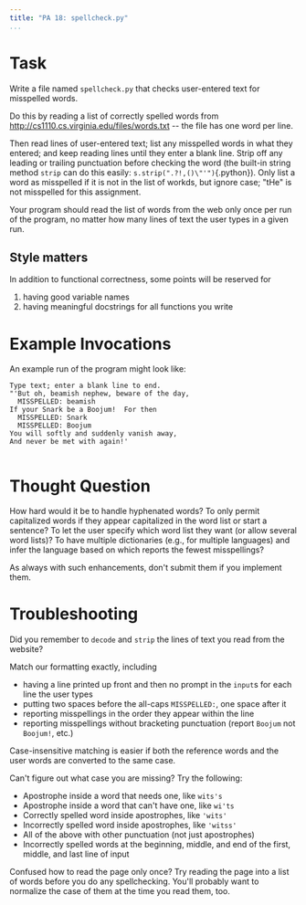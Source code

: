 ```yaml
---
title: "PA 18: spellcheck.py"
...
```


# Task

Write a file named `spellcheck.py` that checks user-entered text for misspelled words.

Do this by reading a list of correctly spelled words from 
<http://cs1110.cs.virginia.edu/files/words.txt>
-- the file has one word per line.

Then read lines of user-entered text;
list any misspelled words in what they entered;
and keep reading lines until they enter a blank line.
Strip off any leading or trailing punctuation before checking the word (the built-in string method `strip` can do this easily: `s.strip(".?!,()\"'")`{.python}).
Only list a word as misspelled if it is not in the list of workds, but ignore case; "tHe" is not misspelled for this assignment.

Your program should read the list of words from the web only once per run of the program, no matter how many lines of text the user types in a given run.

## Style matters

In addition to functional correctness, some points will be reserved for

1.  having good variable names
1.  having meaningful docstrings for all functions you write


# Example Invocations

An example run of the program might look like:

    Type text; enter a blank line to end.
    "'But oh, beamish nephew, beware of the day,
      MISSPELLED: beamish
    If your Snark be a Boojum!  For then
      MISSPELLED: Snark
      MISSPELLED: Boojum
    You will softly and suddenly vanish away,
    And never be met with again!'
     


# Thought Question

How hard would it be to handle hyphenated words?
To only permit capitalized words if they appear capitalized in the word list or start a sentence?
To let the user specify which word list they want (or allow several word lists)?
To have multiple dictionaries (e.g., for multiple languages) and infer the language based on which reports the fewest misspellings?

As always with such enhancements, don't submit them if you implement them.

# Troubleshooting

Did you remember to `decode` and `strip` the lines of text you read from the website?

Match our formatting exactly, including 

-   having a line printed up front and then no prompt in the `input`s for each line the user types
-   putting two spaces before the all-caps `MISSPELLED:`, one space after it
-   reporting misspellings in the order they appear within the line
-   reporting misspellings without bracketing punctuation (report `Boojum` not `Boojum!`, etc.)

Case-insensitive matching is easier if both the reference words and the user words are converted to the same case.

Can't figure out what case you are missing? Try the following:

-   Apostrophe inside a word that needs one, like `wits's`
-   Apostrophe inside a word that can't have one, like `wi'ts`
-   Correctly spelled word inside apostrophes, like `'wits'`
-   Incorrectly spelled word inside apostrophes, like `'witss'`
-   All of the above with other punctuation (not just apostrophes)
-   Incorrectly spelled words at the beginning, middle, and end of the first, middle, and last line of input

Confused how to read the page only once?  Try reading the page into a list of words before you do any spellchecking. You'll probably want to normalize the case of them at the time you read them, too.
